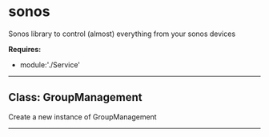 # sonos

Sonos library to control (almost) everything from your sonos devices

**Requires:**

+ module:'./Service'

* * *

## Class: GroupManagement

Create a new instance of GroupManagement

* * *
